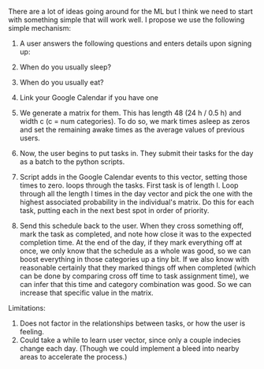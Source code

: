 There are a lot of ideas going around for the ML but I think we need to start with something simple that will work well. I propose we use the following simple mechanism:

1. A user answers the following questions and enters details upon signing up:
  1. When do you usually sleep?
  2. When do you usually eat?
  3. Link your Google Calendar if you have one

2. We generate a matrix for them. This has length 48 (24 h / 0.5 h) and width c (c = num categories). To do so, we mark times asleep as zeros and set the remaining awake times as the average values of previous users.

3. Now, the user begins to put tasks in. They submit their tasks for the day as a batch to the python scripts.

4. Script adds in the Google Calendar events to this vector, setting those times to zero. loops through the tasks. First task is of length l. Loop through all the length l times in the day vector and pick the one with the highest associated probability in the individual's matrix. Do this for each task, putting each in the next best spot in order of priority.

5. Send this schedule back to the user. When they cross something off, mark the task as completed, and note how close it was to the expected completion time. At the end of the day, if they mark everything off at once, we only know that the schedule as a whole was good, so we can boost everything in those categories up a tiny bit. If we also know with reasonable certainly that they marked things off when completed (which can be done by comparing cross off time to task assignment time), we can infer that this time and category combination was good. So we can increase that specific value in the matrix.


Limitations:

1. Does not factor in the relationships between tasks, or how the user is feeling.
2. Could take a while to learn user vector, since only a couple indecies change each day. (Though we could implement a bleed into nearby areas to accelerate the process.)
